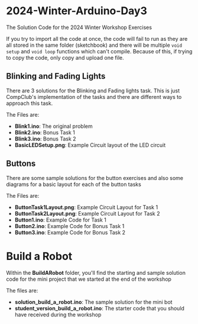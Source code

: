 # 2024-Winter-Arduino-Day3
The Solution Code for the 2024 Winter Workshop Exercises

If you try to import all the code at once, the code will fail to run as they are all stored in the same folder (sketchbook) and there will be multiple `void setup` and `void loop` functions which can't compile. Because of this, if trying to copy the code, only copy and upload one file.

## Blinking and Fading Lights
There are 3 solutions for the Blinking and Fading lights task. This is just CompClub's implementation of the tasks and there are different ways to approach this task.

The Files are:
- **Blink1.ino**: The original problem
- **Blink2.ino**: Bonus Task 1
- **Blink3.ino**: Bonus Task 2
- **BasicLEDSetup.png**: Example Circuit layout of the LED circuit

## Buttons
There are some sample solutions for the button exercises and also some diagrams for a basic layout for each of the button tasks

The Files are:
- **ButtonTask1Layout.png**: Example Circuit Layout for Task 1
- **ButtonTask2Layout.png**: Example Circuit Layout for Task 2
- **Button1.ino**: Example Code for Task 1
- **Button2.ino**: Example Code for Bonus Task 1
- **Button3.ino**: Example Code for Bonus Task 2

# Build a Robot
Within the **BuildARobot** folder, you'll find the starting and sample solution code for the mini project that we started at the end of the workshop

The files are:
- **solution_build_a_robot.ino**: The sample solution for the mini bot
- **student_version_build_a_robot.ino**: The starter code that you should have received during the workshop